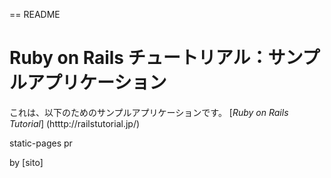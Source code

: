 == README

# Ruby on Rails チュートリアル：サンプルアプリケーション

これは、以下のためのサンプルアプリケーションです。
[*Ruby on Rails Tutorial*] (htttp://railstutorial.jp/)

static-pages
pr

by [sito]		
